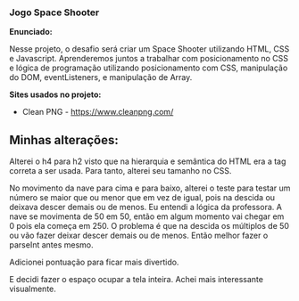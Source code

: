 ### Jogo Space Shooter

**Enunciado:**

Nesse projeto, o desafio será criar um Space Shooter utilizando HTML, CSS e Javascript. Aprenderemos juntos a trabalhar com posicionamento no CSS e lógica de programação utilizando posicionamento com CSS, manipulação do DOM, eventListeners, e manipulação de Array.

**Sites usados no projeto:**
- Clean PNG - https://www.cleanpng.com/


## Minhas alterações:
Alterei o h4 para h2 visto que na hierarquia e semântica do HTML era a tag correta a ser usada. Para tanto, alterei seu tamanho no CSS.

No movimento da nave para cima e para baixo, alterei o teste para testar um número se maior que ou menor que em vez de igual, pois na descida ou deixava descer demais ou de menos. Eu entendi a lógica da professora. A nave se movimenta de 50 em 50, então em algum momento vai chegar em 0 pois ela começa em 250. O problema é que na descida os múltiplos de 50 ou vão fazer deixar descer demais ou de menos. Então melhor fazer o parseInt antes mesmo.

Adicionei pontuação para ficar mais divertido.

E decidi fazer o espaço ocupar a tela inteira. Achei mais interessante visualmente.

